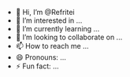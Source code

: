 - 👋 Hi, I’m @Refritei
- 👀 I’m interested in ...
- 🌱 I’m currently learning ...
- 💞️ I’m looking to collaborate on ...
- 📫 How to reach me ...
- 😄 Pronouns: ...
- ⚡ Fun fact: ...

<!---
Refritei/Refritei is a ✨ special ✨ repository because its `README.md` (this file) appears on your GitHub profile.
You can click the Preview link to take a look at your changes.
--->
